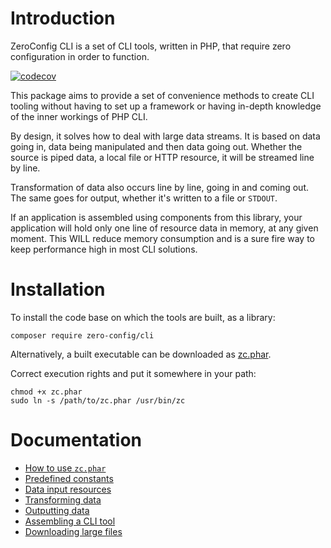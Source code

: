 # Introduction

ZeroConfig CLI is a set of CLI tools, written in PHP, that require zero
configuration in order to function.

[![codecov](https://codecov.io/bb/zeroconfig/cli/branch/master/graph/badge.svg)](https://codecov.io/bb/zeroconfig/cli)

This package aims to provide a set of convenience methods to create CLI tooling
without having to set up a framework or having in-depth knowledge of the inner
workings of PHP CLI.

By design, it solves how to deal with large data streams. It is based on data
going in, data being manipulated and then data going out. Whether the source is
piped data, a local file or HTTP resource, it will be streamed line by line.

Transformation of data also occurs line by line, going in and coming out. The
same goes for output, whether it's written to a file or `STDOUT`.

If an application is assembled using components from this library, your
application will hold only one line of resource data in memory, at any given
moment. This WILL reduce memory consumption and is a sure fire way to keep
performance high in most CLI solutions.

# Installation

To install the code base on which the tools are built, as a library:

```
composer require zero-config/cli
```

Alternatively, a built executable can be downloaded as 
[zc.phar](https://bitbucket.org/zeroconfig/cli/downloads/zc.phar).

Correct execution rights and put it somewhere in your path:

```
chmod +x zc.phar
sudo ln -s /path/to/zc.phar /usr/bin/zc 
```

# Documentation

- [How to use `zc.phar`](docs/zc-usage.md)
- [Predefined constants](docs/constants.md)
- [Data input resources](docs/input.md)
- [Transforming data](docs/transformers.md)
- [Outputting data](docs/output.md)
- [Assembling a CLI tool](docs/example-application.md)
- [Downloading large files](docs/downloading-large-files.md)

